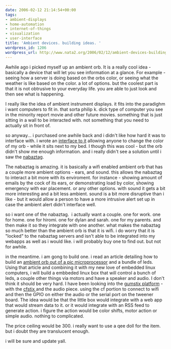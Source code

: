 ```yaml
---
date: 2006-02-12 21:14:54+00:00
tags:
- ambient-displays
- home-automation
- internet-of-things
- visualization
- user-interface
title: 'Ambient devices. building ideas. '
wordpress_id: 1206
wordpress_url: http://www.nata2.org/2006/02/12/ambient-devices-building-ideas/
---
```


Awhile ago i picked myself up an ambient orb. It is a really cool idea - basically a device that will let you see information at a glance. For example - seeing how a server is doing based on the orbs color, or seeing what the weather is like based on the color. a lot of options. but the coolest part is that it is not obtrusive to your everyday life. you are able to just look and then see what is happening.

I really like the idea of ambient instrument displays. it fits into the paradighm i want computers to fit in. that sorta philip k. dick type of computer you see in the minority report movie and other future movies. something that is just sitting in a wall to be interacted with. not something that you need to actually sit in front of.

so anyway... i purchased one awhile back and i didn't like how hard it was to interface with. i wrote an <a href="http://dopeman.org/ambient/">interface to it</a>  allowing anyone to change the color of my orb - while it sits next to my bed. I though this was cool - but the orb didn't show me enough information. and i really didn't see a solution until i saw the <a href="http://www.nabaztag.com/vl/FR/index.jsp">nabaztag</a>.

The nabaztag is amazing. it is basically a wifi enabled ambient orb that has a couple more ambient options - ears, and sound. this allows the nabaztag to interact a bit more with its enviroment. for instance - showing amount of emails by the cock of its ears, or demonstrating load by color, showing emergency with ear placement. or any other options. with sound it gets a bit more interesting and a bit less ambient. sound is a bit more disruptive than i like - but it would allow a person to have a more intrusive alert set up in case the ambient alert didn't interface well.

so i want one of the nabaztag.  i actually want a couple. one for work. one for home. one for hiromi. one for dylan and sarah. one for my parents. and then make it so they integrate with one another. what makes the nabaztag so much better than the ambient orb is that it is wifi. i do worry that it is "locked" to the nabaztag servers and isn't able to be integrated into my webapps as well as i would like. i will probably buy one to find out. but not for awhile.

in the meantime. i am gong to build one. i read an article detailing how to build an <a href="http://students.washington.edu/natetrue/wlcolor/wlcolor.html">ambient orb out of a pic microprocessor</a> and a bundle of leds. Using that article and combining it with my new love of embedded linux computers, i will build a embbeded linux box that will control a bunch of leds, a couple other things via motors and have a speaker and audio. I don't think it should be very hard. I have been looking into the <a href="http://gumstix.com/">gumstix platform</a> - with the <a href="http://gumstix.com/spexExpnsion.html">cfstix </a>and the audio piece. using the cf portion to connect to wifi and then the GPIO on either the audio or the serial port on the tweener board. The idea would be that the little box would integrate with a web app that would stream data to it. or it would integrate with an RSS feed to generate action. i figure the action would be color shifts, motor action or simple audio. nothing to complicated.

The price ceiling would be 300. i really want to use a qee doll for the item. but i doubt they are translucent enough.

i will be sure and update yall.